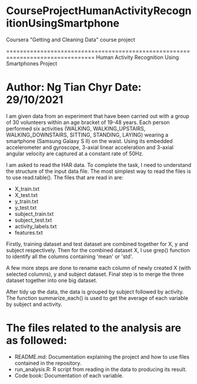 # CourseProjectHumanActivityRecognitionUsingSmartphone
Coursera  "Getting and Cleaning Data" course project

================================================================================
Human Activity Recognition Using Smartphones Project

Author: Ng Tian Chyr
Date:   29/10/2021
================================================================================

I am given data from an experiment that have been carried out with a group of 30 volunteers within an age bracket of 19-48 years. Each person performed six activities (WALKING, WALKING_UPSTAIRS, WALKING_DOWNSTAIRS, SITTING, STANDING, LAYING) wearing a smartphone (Samsung Galaxy S II) on the waist. Using its embedded accelerometer and gyroscope, 3-axial linear acceleration and 3-axial angular velocity are captured at a constant rate of 50Hz.

I am asked to read the HAR data. To complete the task, I need to understand the structure of the input data file.
The most simplest way to read the files is to use read.table(). The files that are read in are:
- X_train.txt
- X_test.txt
- y_train.txt
- y_test.txt
- subject_train.txt
- subject_test.txt
- activity_labels.txt
- features.txt

Firstly, training dataset and test dataset are combined together for X, y and subject respectively.
Then for the combined dataset X, I use grep() function to identify all the columns containing 'mean' or 'std'.

A few more steps are done to rename each column of newly created X (with selected columns), y and subject dataset.
Final step is to merge the three dataset together into one big dataset.

After tidy up the data, the data is grouped by subject followed by activity. 
The function summarize_each() is used to get the average of each variable by subject and activity.


The files related to the analysis are as followed:
================================================================================

- README.md: Documentation explaining the project and how to use files contained in the repository.
- run_analysis.R: R script from reading in the data to producing its result.
- Code book: Documentation of each variable.

